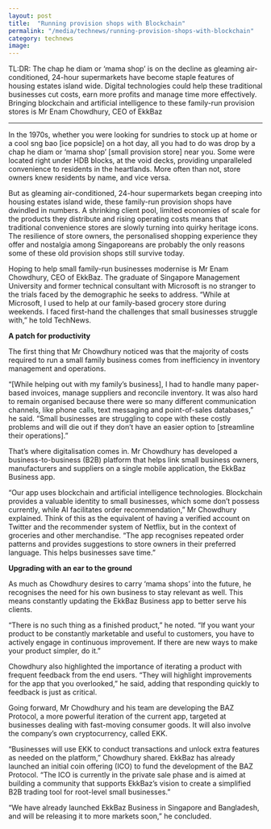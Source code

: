 ```yaml
---
layout: post
title:  "Running provision shops with Blockchain"
permalink: "/media/technews/running-provision-shops-with-blockchain"
category: technews
image: 
---
```


TL:DR: The chap he diam or ‘mama shop’ is on the decline as gleaming air-conditioned, 24-hour supermarkets have become staple features of housing estates island wide. Digital technologies could help these traditional businesses cut costs, earn more profits and manage time more effectively. Bringing blockchain and artificial intelligence to these family-run provision stores is Mr Enam Chowdhury, CEO of EkkBaz

---

In the 1970s, whether you were looking for sundries to stock up at home or a cool sng bao [ice popsicle] on a hot day, all you had to do was drop by a chap he diam or ‘mama shop’ [small provision store] near you. Some were located right under HDB blocks, at the void decks, providing unparalleled convenience to residents in the heartlands. More often than not, store owners knew residents by name, and vice versa. 

But as gleaming air-conditioned, 24-hour supermarkets began creeping into housing estates island wide, these family-run provision shops have dwindled in numbers. A shrinking client pool, limited economies of scale for the products they distribute and rising operating costs means that traditional convenience stores are slowly turning into quirky heritage icons. The resilience of store owners, the personalised shopping experience they offer and nostalgia among Singaporeans are probably the only reasons some of these old provision shops still survive today. 

Hoping to help small family-run businesses modernise is Mr Enam Chowdhury, CEO of EkkBaz. The graduate of Singapore Management University and former technical consultant with Microsoft is no stranger to the trials faced by the demographic he seeks to address. “While at Microsoft, I used to help at our family-based grocery store during weekends. I faced first-hand the challenges that small businesses struggle with,” he told TechNews.


**A patch for productivity**

The first thing that Mr Chowdhury noticed was that the majority of costs required to run a small family business comes from inefficiency in inventory management and operations. 

“[While helping out with my family’s business], I had to handle many paper-based invoices, manage suppliers and reconcile inventory. It was also hard to remain organised because there were so many different communication channels, like phone calls, text messaging and point-of-sales databases,” he said. “Small businesses are struggling to cope with these costly problems and will die out if they don’t have an easier option to [streamline their operations].”

That’s where digitalisation comes in. Mr Chowdhury has developed a business-to-business (B2B) platform that helps link small business owners, manufacturers and suppliers on a single mobile application, the EkkBaz Business app.

“Our app uses blockchain and artificial intelligence technologies. Blockchain provides a valuable identity to small businesses, which some don’t possess currently, while AI facilitates order recommendation,” Mr Chowdhury explained. Think of this as the equivalent of having a verified account on Twitter and the recommender system of Netflix, but in the context of groceries and other merchandise. “The app recognises repeated order patterns and provides suggestions to store owners in their preferred language. This helps businesses save time.”


**Upgrading with an ear to the ground**

As much as Chowdhury desires to carry ‘mama shops’ into the future, he recognises the need for his own business to stay relevant as well. This means constantly updating the EkkBaz Business app to better serve his clients.

“There is no such thing as a finished product,” he noted. “If you want your product to be constantly marketable and useful to customers, you have to actively engage in continuous improvement. If there are new ways to make your product simpler, do it.”

Chowdhury also highlighted the importance of iterating a product with frequent feedback from the end users. “They will highlight improvements for the app that you overlooked,” he said, adding that responding quickly to feedback is just as critical.

Going forward, Mr Chowdhury and his team are developing the BAZ Protocol, a more powerful iteration of the current app, targeted at businesses dealing with fast-moving consumer goods. It will also involve the company’s own cryptocurrency, called EKK.

“Businesses will use EKK to conduct transactions and unlock extra features as needed on the platform,” Chowdhury shared. EkkBaz has already launched an initial coin offering (ICO) to fund the development of the BAZ Protocol. “The ICO is currently in the private sale phase and is aimed at building a community that supports EkkBaz’s vision to create a simplified B2B trading tool for root-level small businesses.” 
 
“We have already launched EkkBaz Business in Singapore and Bangladesh, and will be releasing it to more markets soon,” he concluded.
